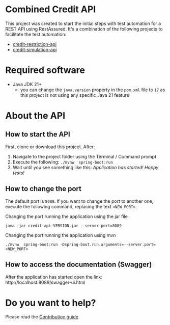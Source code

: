 # Combined Credit API

This project was created to start the initial steps with test automation for a REST API using RestAssured.
It's a combination of the following projects to facilitate the test automation:

* [credit-restriction-api](https://github.com/eliasnogueira/credit-restriction-api)
* [credit-simulation-api](https://github.com/eliasnogueira/credit-simulation-api)

# Required software

* Java JDK 21+
  * you can change the `java.version` property in the `pom.xml` file to `17` as this project is not using any specific Java 21 feature

# About the API

## How to start the API

First, clone or download this project. After:
1. Navigate to the project folder using the Terminal / Command prompt
2. Execute the following: `./mvnw  spring-boot:run`
3. Wait until you see something like this: _Application has started! Happy tests!_

## How to change the port

The default port is `8088`.
If you want to change the port to another one, execute the following command, replacing the text `<NEW_PORT>`.

Changing the port running the application using the jar file
```shell
java -jar credit-api-VERSION.jar --server-port=8089
```

Changing the port running the application using mvn
```shell
./mvnw  spring-boot:run -Dspring-boot.run.arguments=--server.port=<NEW_PORT>
```

## How to access the documentation (Swagger)

After the application has started open the link: http://localhost:8088/swagger-ui.html

# Do you want to help?

Please read the [Contribution guide](CONTRIBUTING.md)
